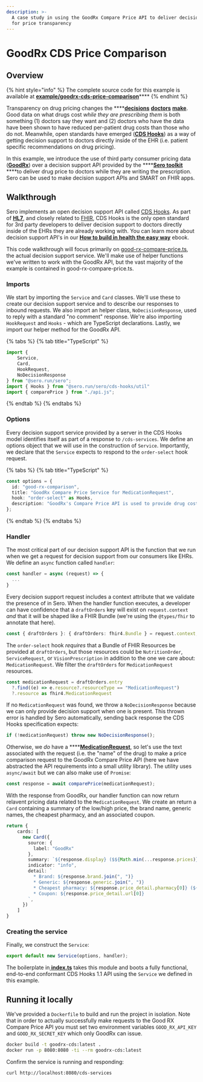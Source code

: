 ```yaml
---
description: >-
  A case study in using the GoodRx Compare Price API to deliver decision support
  for price transparency
---
```


# GoodRx CDS Price Comparison

## Overview

{% hint style="info" %}
The complete source code for this example is available at [**example/goodrx-cds-price-comparison**](https://github.com/Automate-Medical/sero/tree/master/example/goodrx-cds-price-comparison)\*\*\*\*
{% endhint %}

Transparency on drug pricing changes the ****[**decisions**](https://pubmed.ncbi.nlm.nih.gov/11025790/) [**doctors**](https://pubmed.ncbi.nlm.nih.gov/29255097/) [**make**](https://pubmed.ncbi.nlm.nih.gov/29321043/). Good data on what drugs cost _while they are prescribing them_ is both something \(1\) doctors say they want and \(2\) doctors who have the data have been shown to have reduced per-patient drug costs than those who do not. Meanwhile, open standards have emerged \([**CDS Hooks**](https://cds-hooks.hl7.org/)\) as a way of getting decision support to doctors directly inside of the EHR \(i.e. patient specific recommendations on drug pricing\).

In this example, we introduce the use of third party consumer pricing data \([**GoodRx**](https://www.goodrx.com/)\) over a decision support API provided by the ****[**Sero toolkit**](https://docs.sero.run) ****to deliver drug price to doctors while they are writing the prescription. Sero can be used to make decision support APIs and SMART on FHIR apps.

## Walkthrough

Sero implements an open decision support API called [CDS Hooks](https://cds-hooks.hl7.org/). As part of [**HL7**](https://www.hl7.org/), and closely related to [FHIR](https://docs.sero.run/book/how-to-build-in-health/fhir), CDS Hooks is the only open standard for 3rd party developers to deliver decision support to doctors directly inside of the EHRs they are already working with. You can learn more about decision support API's in our [**How to build in health the easy way**](https://docs.sero.run/book/how-to-build-in-health/clinical-decision-support-hooks) ebook.

This code walkthrough will focus primarily on [good-rx-compare-price.ts](https://github.com/Automate-Medical/sero/blob/master/example/goodrx/good-rx-compare-price.ts), the actual decision support service. We'll make use of helper functions we've written to work with the GoodRx API, but the vast majority of the example is contained in good-rx-compare-price.ts.

### Imports

We start by importing the `Service` and `Card` classes. We'll use these to create our decision support service and to describe our responses to inbound requests. We also import an helper class, `NoDecisionResponse`, used to reply with a standard "no comment" response. We're also importing `HookRequest` and `Hooks` - which are TypeScript declarations. Lastly, we import our helper method for the GoodRx API.

{% tabs %}
{% tab title="TypeScript" %}
```typescript
import {
    Service,
    Card,
    HookRequest,
    NoDecisionResponse
} from "@sero.run/sero";
import { Hooks } from "@sero.run/sero/cds-hooks/util"
import { comparePrice } from "./api.js";
```
{% endtab %}
{% endtabs %}

### Options

Every decision support service provided by a server in the CDS Hooks model identifies itself as part of a response to `/cds-services`. We define an options object that we will use in the construction of `Service`. Importantly, we declare that the `Service` expects to respond to the `order-select` hook request.

{% tabs %}
{% tab title="TypeScript" %}
```typescript
const options = {
  id: "good-rx-comparison",
  title: "GoodRx Compare Price Service for MedicationRequest",
  hook: "order-select" as Hooks,
  description: "GoodRx's Compare Price API is used to provide drug cost estimates during the prescription order workflow",
};
```
{% endtab %}
{% endtabs %}

### Handler

The most critical part of our decision support API is the function that we run when we get a request for decision support from our consumers like EHRs. We define an `async` function called `handler`:

```typescript
const handler = async (request) => {
  ...
}
```

Every decision support request includes a context attribute that we validate the presence of in Sero. When the handler function executes, a developer can have confidence that a `draftOrders` key will exist on `request.context` _and_ that it will be shaped like a FHIR Bundle \(we're using the `@types/fhir` to annotate that here\).

```typescript
const { draftOrders }: { draftOrders: fhir4.Bundle } = request.context;
```

The `order-select` hook _requires_ that a Bundle of FHIR Resources be provided at `draftOrders`, but those resources could be `NutritionOrder`, `ServiceRequest`, or `VisionPrescription` in addition to the one we care about: `MedicationRequest`. We filter the `draftOrders` for `MedicationRequest` resources.

```typescript
const medicationRequest = draftOrders.entry
  ?.find((e) => e.resource?.resourceType == "MedicationRequest")
  ?.resource as fhir4.MedicationRequest
```

If no `MedicationRequest` was found, we throw a `NoDecisionResponse` because we can only provide decision support when one is present. This thrown error is handled by Sero automatically, sending back response the CDS Hooks specification expects:

```typescript
if (!medicationRequest) throw new NoDecisionResponse();
```

Otherwise, we _do_ have a ****[**MedicationRequest**](https://www.hl7.org/fhir/medicationrequest.html), so let's use the text associated with the request \(i.e. the "name" of the drug\) to make a price comparison request to the GoodRx Compare Price API \(here we have abstracted the API requirements into a small utility library\). The utility uses `async/await` but we can also make use of `Promise`:

```typescript
const response = await comparePrice(medicationRequest);
```

With the response from GoodRx, our handler function can now return relavent pricing data related to the `MedicationRequest`. We create an return a `Card` containing a summary of the low/high price, the brand name, generic names, the cheapest pharmacy, and an associated coupon.

```typescript
return {
    cards: [
      new Card({
        source: {
          label: "GoodRx"
        },
        summary: `${response.display} ($${Math.min(...response.prices)} - $${Math.max(...response.prices)})`,
        indicator: "info",
        detail: `
          * Brand: ${response.brand.join(", ")}
          * Generic: ${response.generic.join(", ")}
          * Cheapest pharmacy: ${response.price_detail.pharmacy[0]} (${response.price_detail.savings[0]} savings)
          * Coupon: ${response.price_detail.url[0]}
        `,
      })
    ]
}
```

### Creating the service

Finally, we construct the `Service`:

```typescript
export default new Service(options, handler);
```

The boilerplate in[ **index.ts**](https://github.com/Automate-Medical/sero/blob/master/example/goodrx/index.ts) takes this module and boots a fully functional, end-to-end conformant CDS Hooks 1.1 API using the `Service` we defined in this example.

## Running it locally

We've provided a `Dockerfile` to build and run the project in isolation. Note that in order to actually successfully make requests to the Good RX Compare Price API you must set two environment variables `GOOD_RX_API_KEY` and `GOOD_RX_SECRET_KEY` which only GoodRx can issue.

```bash
docker build -t goodrx-cds:latest .
docker run -p 8080:8080 -ti --rm goodrx-cds:latest
```

Confirm the service is running and responding:

```bash
curl http://localhost:8080/cds-services
```




